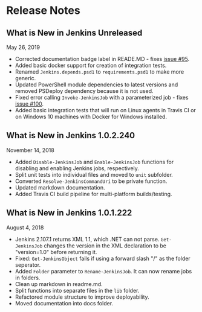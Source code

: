 # Release Notes

## What is New in Jenkins Unreleased

May 26, 2019

- Corrected documentation badge label in READE.MD - fixes [issue #95](https://github.com/IAG-NZ/jenkins/issues/95).
- Added basic docker support for creation of integration tests.
- Renamed `Jenkins.depends.psd1` to `requirements.psd1` to make more generic.
- Updated PowerShell module dependencies to latest versions and removed
  PSDeploy dependency because it is not used.
- Fixed error calling `Invoke-JenkinsJob` with a parameterized job - fixes [issue #100](https://github.com/IAG-NZ/jenkins/issues/100).
- Added basic integration tests that will run on Linux agents in Travis CI
  or on Windows 10 machines with Docker for Windows installed.

## What is New in Jenkins 1.0.2.240

November 14, 2018

- Added `Disable-JenkinsJob` and `Enable-JenkinsJob` functions for disabling
  and enabling Jenkins jobs, respectively.
- Split unit tests into individual files and moved to `unit` subfolder.
- Converted `Resolve-JenkinsCommandUri` to be private function.
- Updated markdown documentation.
- Added Travis CI build pipeline for multi-platform builds/testing.

## What is New in Jenkins 1.0.1.222

August 4, 2018

- Jenkins 2.107.1 returns XML 1.1, which .NET can not parse. `Get-JenkinsJob`
  changes the version in the XML declaration to be "version=1.0" before
  returning it.
- Fixed: `Get-JenkinsObject` fails if using a forward slash "/" as the
  folder seperator.
- Added `Folder` parameter to `Rename-JenkinsJob`. It can now rename jobs
  in folders.
- Clean up markdown in readme.md.
- Split functions into separate files in the `lib` folder.
- Refactored module structure to improve deployability.
- Moved documentation into docs folder.
